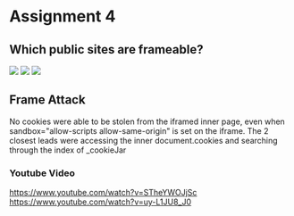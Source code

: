 # Assignment 4
## Which public sites are frameable?
![](https://github.com/MylesTillman495/cs595-s21/blob/main/assignments/Tillman/4/images/table1.png)
![](https://github.com/MylesTillman495/cs595-s21/blob/main/assignments/Tillman/4/images/table2.png)
![](https://github.com/MylesTillman495/cs595-s21/blob/main/assignments/Tillman/4/images/table3.png)


## Frame Attack
No cookies were able to be stolen from the iframed inner page, even when sandbox="allow-scripts allow-same-origin" is set on the iframe.  The 2 closest leads were
accessing the inner document.cookies and searching through the index of _cookieJar

### Youtube Video
https://www.youtube.com/watch?v=STheYWOJjSc
https://www.youtube.com/watch?v=uy-L1JU8_J0